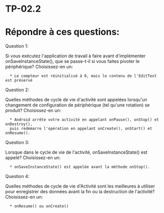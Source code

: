 # TP-02.2
# Répondre à ces questions:

Question 1:

Si vous exécutez l'application de travail à faire avant d'implémenter onSaveInstanceState(), que se passe-t-il si vous faites pivoter le périphérique? Choisissez-en un:

      * Le compteur est réinitialisé à 0, mais le contenu de l'EditText est préservé
      
Question 2:

Quelles méthodes de cycle de vie d'activité sont appelées lorsqu'un changement de configuration de périphérique (tel qu'une rotation) se produit? Choisissez-en un:

      * Android arrête votre activité en appelant onPause(), onStop() et onDestroy(), 
      puis redémarre l'opération en appelant onCreate(), onStart() et onResume().
      
Question 3:

Lorsque dans le cycle de vie de l'activité, onSaveInstanceState() est appelé? Choisissez-en un:

      * onSaveInstanceState() est appelée avant la méthode onStop().
      
Question 4:

Quelles méthodes de cycle de vie d'Activité sont les meilleures à utiliser pour enregistrer des données avant la fin ou la destruction de l'activité? Choisissez-en un:

      * onResume() ou onCreate()
